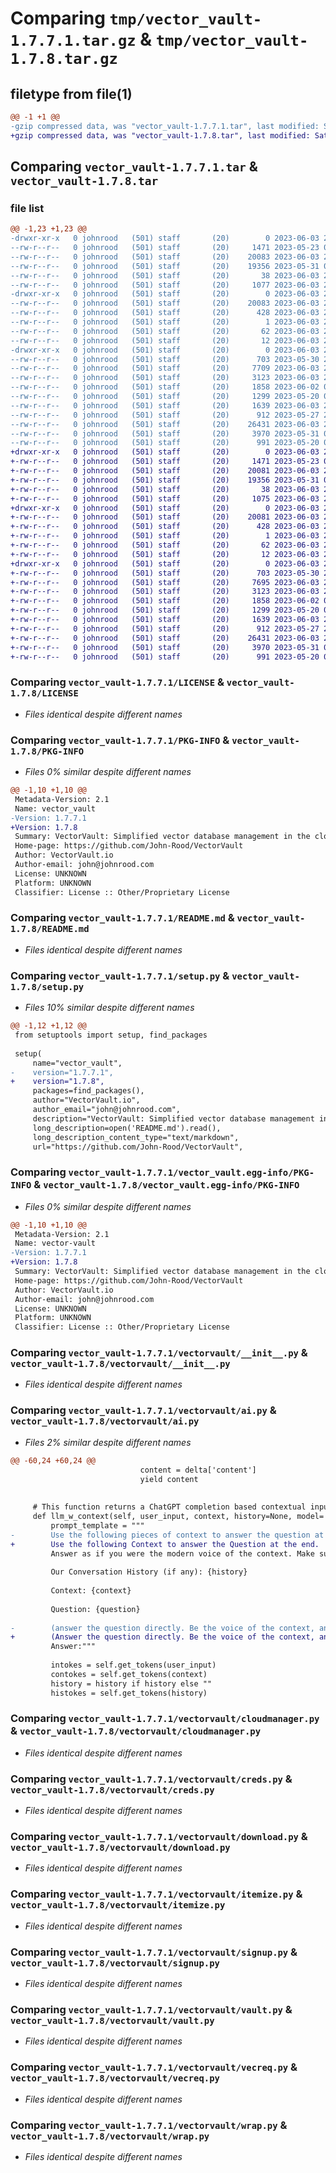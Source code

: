 # Comparing `tmp/vector_vault-1.7.7.1.tar.gz` & `tmp/vector_vault-1.7.8.tar.gz`

## filetype from file(1)

```diff
@@ -1 +1 @@
-gzip compressed data, was "vector_vault-1.7.7.1.tar", last modified: Sat Jun  3 21:52:41 2023, max compression
+gzip compressed data, was "vector_vault-1.7.8.tar", last modified: Sat Jun  3 22:10:24 2023, max compression
```

## Comparing `vector_vault-1.7.7.1.tar` & `vector_vault-1.7.8.tar`

### file list

```diff
@@ -1,23 +1,23 @@
-drwxr-xr-x   0 johnrood   (501) staff       (20)        0 2023-06-03 21:52:41.258855 vector_vault-1.7.7.1/
--rw-r--r--   0 johnrood   (501) staff       (20)     1471 2023-05-23 07:06:02.000000 vector_vault-1.7.7.1/LICENSE
--rw-r--r--   0 johnrood   (501) staff       (20)    20083 2023-06-03 21:52:41.258711 vector_vault-1.7.7.1/PKG-INFO
--rw-r--r--   0 johnrood   (501) staff       (20)    19356 2023-05-31 07:01:35.000000 vector_vault-1.7.7.1/README.md
--rw-r--r--   0 johnrood   (501) staff       (20)       38 2023-06-03 21:52:41.258891 vector_vault-1.7.7.1/setup.cfg
--rw-r--r--   0 johnrood   (501) staff       (20)     1077 2023-06-03 21:52:34.000000 vector_vault-1.7.7.1/setup.py
-drwxr-xr-x   0 johnrood   (501) staff       (20)        0 2023-06-03 21:52:41.255843 vector_vault-1.7.7.1/vector_vault.egg-info/
--rw-r--r--   0 johnrood   (501) staff       (20)    20083 2023-06-03 21:52:41.000000 vector_vault-1.7.7.1/vector_vault.egg-info/PKG-INFO
--rw-r--r--   0 johnrood   (501) staff       (20)      428 2023-06-03 21:52:41.000000 vector_vault-1.7.7.1/vector_vault.egg-info/SOURCES.txt
--rw-r--r--   0 johnrood   (501) staff       (20)        1 2023-06-03 21:52:41.000000 vector_vault-1.7.7.1/vector_vault.egg-info/dependency_links.txt
--rw-r--r--   0 johnrood   (501) staff       (20)       62 2023-06-03 21:52:41.000000 vector_vault-1.7.7.1/vector_vault.egg-info/requires.txt
--rw-r--r--   0 johnrood   (501) staff       (20)       12 2023-06-03 21:52:41.000000 vector_vault-1.7.7.1/vector_vault.egg-info/top_level.txt
-drwxr-xr-x   0 johnrood   (501) staff       (20)        0 2023-06-03 21:52:41.258417 vector_vault-1.7.7.1/vectorvault/
--rw-r--r--   0 johnrood   (501) staff       (20)      703 2023-05-30 23:38:32.000000 vector_vault-1.7.7.1/vectorvault/__init__.py
--rw-r--r--   0 johnrood   (501) staff       (20)     7709 2023-06-03 21:52:22.000000 vector_vault-1.7.7.1/vectorvault/ai.py
--rw-r--r--   0 johnrood   (501) staff       (20)     3123 2023-06-03 21:45:10.000000 vector_vault-1.7.7.1/vectorvault/cloudmanager.py
--rw-r--r--   0 johnrood   (501) staff       (20)     1858 2023-06-02 08:00:20.000000 vector_vault-1.7.7.1/vectorvault/creds.py
--rw-r--r--   0 johnrood   (501) staff       (20)     1299 2023-05-20 06:06:51.000000 vector_vault-1.7.7.1/vectorvault/download.py
--rw-r--r--   0 johnrood   (501) staff       (20)     1639 2023-06-03 21:45:08.000000 vector_vault-1.7.7.1/vectorvault/itemize.py
--rw-r--r--   0 johnrood   (501) staff       (20)      912 2023-05-27 23:34:48.000000 vector_vault-1.7.7.1/vectorvault/signup.py
--rw-r--r--   0 johnrood   (501) staff       (20)    26431 2023-06-03 21:45:19.000000 vector_vault-1.7.7.1/vectorvault/vault.py
--rw-r--r--   0 johnrood   (501) staff       (20)     3970 2023-05-31 06:48:55.000000 vector_vault-1.7.7.1/vectorvault/vecreq.py
--rw-r--r--   0 johnrood   (501) staff       (20)      991 2023-05-20 06:06:45.000000 vector_vault-1.7.7.1/vectorvault/wrap.py
+drwxr-xr-x   0 johnrood   (501) staff       (20)        0 2023-06-03 22:10:24.850814 vector_vault-1.7.8/
+-rw-r--r--   0 johnrood   (501) staff       (20)     1471 2023-05-23 07:06:02.000000 vector_vault-1.7.8/LICENSE
+-rw-r--r--   0 johnrood   (501) staff       (20)    20081 2023-06-03 22:10:24.850637 vector_vault-1.7.8/PKG-INFO
+-rw-r--r--   0 johnrood   (501) staff       (20)    19356 2023-05-31 07:01:35.000000 vector_vault-1.7.8/README.md
+-rw-r--r--   0 johnrood   (501) staff       (20)       38 2023-06-03 22:10:24.850851 vector_vault-1.7.8/setup.cfg
+-rw-r--r--   0 johnrood   (501) staff       (20)     1075 2023-06-03 22:10:15.000000 vector_vault-1.7.8/setup.py
+drwxr-xr-x   0 johnrood   (501) staff       (20)        0 2023-06-03 22:10:24.847539 vector_vault-1.7.8/vector_vault.egg-info/
+-rw-r--r--   0 johnrood   (501) staff       (20)    20081 2023-06-03 22:10:24.000000 vector_vault-1.7.8/vector_vault.egg-info/PKG-INFO
+-rw-r--r--   0 johnrood   (501) staff       (20)      428 2023-06-03 22:10:24.000000 vector_vault-1.7.8/vector_vault.egg-info/SOURCES.txt
+-rw-r--r--   0 johnrood   (501) staff       (20)        1 2023-06-03 22:10:24.000000 vector_vault-1.7.8/vector_vault.egg-info/dependency_links.txt
+-rw-r--r--   0 johnrood   (501) staff       (20)       62 2023-06-03 22:10:24.000000 vector_vault-1.7.8/vector_vault.egg-info/requires.txt
+-rw-r--r--   0 johnrood   (501) staff       (20)       12 2023-06-03 22:10:24.000000 vector_vault-1.7.8/vector_vault.egg-info/top_level.txt
+drwxr-xr-x   0 johnrood   (501) staff       (20)        0 2023-06-03 22:10:24.850250 vector_vault-1.7.8/vectorvault/
+-rw-r--r--   0 johnrood   (501) staff       (20)      703 2023-05-30 23:38:32.000000 vector_vault-1.7.8/vectorvault/__init__.py
+-rw-r--r--   0 johnrood   (501) staff       (20)     7695 2023-06-03 22:10:01.000000 vector_vault-1.7.8/vectorvault/ai.py
+-rw-r--r--   0 johnrood   (501) staff       (20)     3123 2023-06-03 21:45:10.000000 vector_vault-1.7.8/vectorvault/cloudmanager.py
+-rw-r--r--   0 johnrood   (501) staff       (20)     1858 2023-06-02 08:00:20.000000 vector_vault-1.7.8/vectorvault/creds.py
+-rw-r--r--   0 johnrood   (501) staff       (20)     1299 2023-05-20 06:06:51.000000 vector_vault-1.7.8/vectorvault/download.py
+-rw-r--r--   0 johnrood   (501) staff       (20)     1639 2023-06-03 21:45:08.000000 vector_vault-1.7.8/vectorvault/itemize.py
+-rw-r--r--   0 johnrood   (501) staff       (20)      912 2023-05-27 23:34:48.000000 vector_vault-1.7.8/vectorvault/signup.py
+-rw-r--r--   0 johnrood   (501) staff       (20)    26431 2023-06-03 21:45:19.000000 vector_vault-1.7.8/vectorvault/vault.py
+-rw-r--r--   0 johnrood   (501) staff       (20)     3970 2023-05-31 06:48:55.000000 vector_vault-1.7.8/vectorvault/vecreq.py
+-rw-r--r--   0 johnrood   (501) staff       (20)      991 2023-05-20 06:06:45.000000 vector_vault-1.7.8/vectorvault/wrap.py
```

### Comparing `vector_vault-1.7.7.1/LICENSE` & `vector_vault-1.7.8/LICENSE`

 * *Files identical despite different names*

### Comparing `vector_vault-1.7.7.1/PKG-INFO` & `vector_vault-1.7.8/PKG-INFO`

 * *Files 0% similar despite different names*

```diff
@@ -1,10 +1,10 @@
 Metadata-Version: 2.1
 Name: vector_vault
-Version: 1.7.7.1
+Version: 1.7.8
 Summary: VectorVault: Simplified vector database management in the cloud for machine learning and generative ai workflows
 Home-page: https://github.com/John-Rood/VectorVault
 Author: VectorVault.io
 Author-email: john@johnrood.com
 License: UNKNOWN
 Platform: UNKNOWN
 Classifier: License :: Other/Proprietary License
```

### Comparing `vector_vault-1.7.7.1/README.md` & `vector_vault-1.7.8/README.md`

 * *Files identical despite different names*

### Comparing `vector_vault-1.7.7.1/setup.py` & `vector_vault-1.7.8/setup.py`

 * *Files 10% similar despite different names*

```diff
@@ -1,12 +1,12 @@
 from setuptools import setup, find_packages
 
 setup(
     name="vector_vault",
-    version="1.7.7.1",
+    version="1.7.8",
     packages=find_packages(),
     author="VectorVault.io",
     author_email="john@johnrood.com",
     description="VectorVault: Simplified vector database management in the cloud for machine learning and generative ai workflows",
     long_description=open('README.md').read(),
     long_description_content_type="text/markdown",
     url="https://github.com/John-Rood/VectorVault",
```

### Comparing `vector_vault-1.7.7.1/vector_vault.egg-info/PKG-INFO` & `vector_vault-1.7.8/vector_vault.egg-info/PKG-INFO`

 * *Files 0% similar despite different names*

```diff
@@ -1,10 +1,10 @@
 Metadata-Version: 2.1
 Name: vector-vault
-Version: 1.7.7.1
+Version: 1.7.8
 Summary: VectorVault: Simplified vector database management in the cloud for machine learning and generative ai workflows
 Home-page: https://github.com/John-Rood/VectorVault
 Author: VectorVault.io
 Author-email: john@johnrood.com
 License: UNKNOWN
 Platform: UNKNOWN
 Classifier: License :: Other/Proprietary License
```

### Comparing `vector_vault-1.7.7.1/vectorvault/__init__.py` & `vector_vault-1.7.8/vectorvault/__init__.py`

 * *Files identical despite different names*

### Comparing `vector_vault-1.7.7.1/vectorvault/ai.py` & `vector_vault-1.7.8/vectorvault/ai.py`

 * *Files 2% similar despite different names*

```diff
@@ -60,24 +60,24 @@
                             content = delta['content']
                             yield content
                         
                     
     # This function returns a ChatGPT completion based contextual input
     def llm_w_context(self, user_input, context, history=None, model='gpt-3.5-turbo', stream=False):
         prompt_template = """
-        Use the following pieces of context to answer the question at the end. 
+        Use the following Context to answer the Question at the end. 
         Answer as if you were the modern voice of the context. Make sure to not just repeat what is referenced. Don't give any disclaimers or warnings.
 
         Our Conversation History (if any): {history}
 
         Context: {context}
 
         Question: {question}
 
-        (answer the question directly. Be the voice of the context, and most importantly, answer interesting, engaging, and helpful) 
+        (Answer the question directly. Be the voice of the context, and most importantly: be interesting, engaging, and helpful) 
         Answer:"""
 
         intokes = self.get_tokens(user_input)
         contokes = self.get_tokens(context)
         history = history if history else ""
         histokes = self.get_tokens(history)
```

### Comparing `vector_vault-1.7.7.1/vectorvault/cloudmanager.py` & `vector_vault-1.7.8/vectorvault/cloudmanager.py`

 * *Files identical despite different names*

### Comparing `vector_vault-1.7.7.1/vectorvault/creds.py` & `vector_vault-1.7.8/vectorvault/creds.py`

 * *Files identical despite different names*

### Comparing `vector_vault-1.7.7.1/vectorvault/download.py` & `vector_vault-1.7.8/vectorvault/download.py`

 * *Files identical despite different names*

### Comparing `vector_vault-1.7.7.1/vectorvault/itemize.py` & `vector_vault-1.7.8/vectorvault/itemize.py`

 * *Files identical despite different names*

### Comparing `vector_vault-1.7.7.1/vectorvault/signup.py` & `vector_vault-1.7.8/vectorvault/signup.py`

 * *Files identical despite different names*

### Comparing `vector_vault-1.7.7.1/vectorvault/vault.py` & `vector_vault-1.7.8/vectorvault/vault.py`

 * *Files identical despite different names*

### Comparing `vector_vault-1.7.7.1/vectorvault/vecreq.py` & `vector_vault-1.7.8/vectorvault/vecreq.py`

 * *Files identical despite different names*

### Comparing `vector_vault-1.7.7.1/vectorvault/wrap.py` & `vector_vault-1.7.8/vectorvault/wrap.py`

 * *Files identical despite different names*

